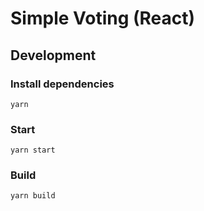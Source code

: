 # Simple Voting (React)

## Development

### Install dependencies

```
yarn
```

### Start

```
yarn start
```

### Build

```
yarn build
```

